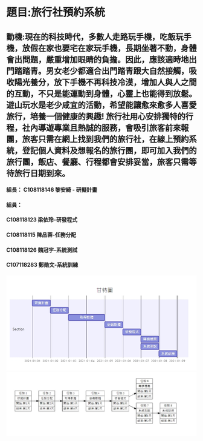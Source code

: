 # 題目:旅行社預約系統
## 動機:現在的科技時代，多數人走路玩手機，吃飯玩手機，放假在家也要宅在家玩手機，長期坐著不動，身體會出問題，嚴重增加眼睛的負擔。因此，應該適時地出門踏踏青。男女老少都適合出門踏青跟大自然接觸，吸收陽光養分，放下手機不再科技冷漠，增加人與人之間的互動，不只是能運動到身體，心靈上也能得到放鬆。遊山玩水是老少咸宜的活動，希望能讓愈來愈多人喜愛旅行，培養一個健康的興趣! 旅行社用心安排獨特的行程，社內導遊專業且熱誠的服務，會吸引旅客前來報團，旅客只需在網上找到我們的旅行社，在線上預約系統，登記個人資料及想報名的旅行團，即可加入我們的旅行團，飯店、餐廳、行程都會安排妥當，旅客只需等待旅行日期到來。

#### 組長： C108118146 黎安綺 - 研擬計畫
#### 組員： 
#### C108118123 梁依玲-研發程式
#### C108118115 陳品蓉-任務分配
#### C108118126 魏冠宇-系統測試
#### C107118283 鄭勛文-系統訓練


![1018](1018.jpg)
![123](123.JPG)
